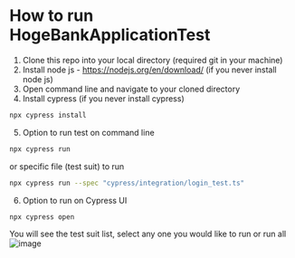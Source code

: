 # How to run HogeBankApplicationTest

1. Clone this repo into your local directory (required git in your machine)
2. Install node js - https://nodejs.org/en/download/ (if you never install node js)
3. Open command line and navigate to your cloned directory
4. Install cypress (if you never install cypress)
```sh
npx cypress install
```
5. Option to run test on command line
```sh
npx cypress run
```
or specific file (test suit) to run
```sh
npx cypress run --spec "cypress/integration/login_test.ts"
```
6. Option to run on Cypress UI
```sh
npx cypress open
```
You will see the test suit list, select any one you would like to run or run all
![image](https://user-images.githubusercontent.com/89236379/156918807-f30e1b18-e69d-4b89-a0d7-98bef7df0010.png)
